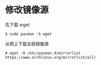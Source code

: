 # 修改镜像源

先下载 wget
```
$ sudo pacman -S wget
```

从网上下载全部镜像源
```
# wget -O /etc/pacman.d/mirrorlist https://www.archlinux.org/mirrorlist/all/